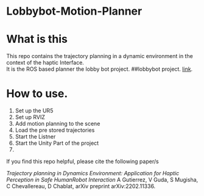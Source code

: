 # Lobbybot-Motion-Planner
# What is this
This repo contains the trajectory planning in a dynamic environment in the context of the haptic Interface.</br>
It is the ROS based planner the lobby bot project. ##lobbybot project. [link](https://www.lobbybot.fr/).

# How to use.
<ol>
<li>Set up the UR5 </li>
<li> Set up RVIZ </li>
<li>Add motion planning to the scene</li>
<li>Load the pre stored trajectories</li>
<li>Start the Listner </li>
<li>Start the Unity Part of the project <li>
</ol>
If you find this repo helpful, please cite the following paper/s </br>

<i> Trajectory planning in Dynamics Environment:  Application for Haptic Perception in Safe HumanRobot Interaction </i>
A Gutierrez, V Guda, S Mugisha, C Chevallereau, D Chablat, 
arXiv preprint arXiv:2202.11336.
